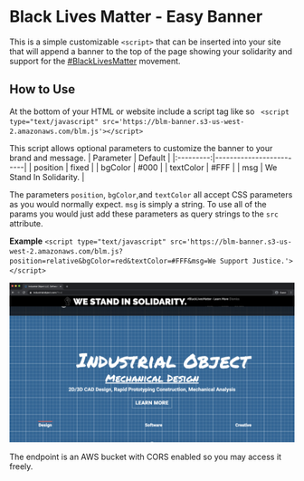 # Black Lives Matter - Easy Banner

This is a simple customizable `<script>` that can be inserted into your site that will append a banner to the top of the page showing your solidarity and support for the [#BlackLivesMatter](https://twitter.com/Blklivesmatter) movement.

## How to Use
At the bottom of your HTML or website include a script tag like so
` <script type="text/javascript" src='https://blm-banner.s3-us-west-2.amazonaws.com/blm.js'></script>`

This script allows optional parameters to customize the banner to your brand and message.
| Parameter | Default                 |
|:---------:|-------------------------|
| position  | fixed                   |
| bgColor   | #000                    |
| textColor | #FFF                    |
| msg       | We Stand In Solidarity. |

The parameters `position`, `bgColor`,and `textColor` all accept CSS parameters as you would normally expect. `msg` is simply a string. To use all of the params you would just add these parameters as query strings to the `src` attribute.

**Example**
`<script type="text/javascript" src='https://blm-banner.s3-us-west-2.amazonaws.com/blm.js?position=relative&bgColor=red&textColor=#FFF&msg=We Support Justice.'></script>`

![Image of Banner](https://github.com/timothycarambat/ez_blm_banner/blob/master/screenshot.png)

The endpoint is an AWS bucket with CORS enabled so you may access it freely.
